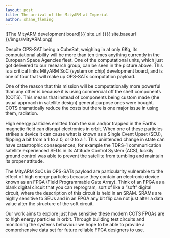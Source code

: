 ```yaml
---
layout: post
title: The arrival of the MityARM at Imperial
author: shane_fleming
---
```


![The MityARM development board]({{ site.url }}{{ site.baseurl }}/imgs/MityARM.png)

Despite OPS-SAT being a CubeSat, weighing in at only 6Kg, its computational
ability will be more than ten times anything currently in the European Space Agencies fleet.
One of the computational units, which just got delivered to our research group, can be seen in the picture above.
This is a critical links MityARM SoC (system on chip) development board, and is one of four that will
make up OPS-SATs computation payload.

One of the reason that this mission will be computationally more powerful than any other is
because it is using commercial off the shelf components (COTS). This means that instead of components
being custom made (the usual approach in satellite design) general
purpose ones were bought. COTS dramatically reduce the costs but there is one major issue in using them, radiation.

High energy particles emitted from the sun and/or trapped in the Earths magnetic field can disrupt
electronics in orbit. When one of these particles strikes a device it can cause what is known as
a Single Event Upset (SEU), flipping a bit from a 1 to a 0, or 0 to a 1. This unintended change in
state can have catastrophic consequences, for example the TDRS-1 communication satellite experienced
SEUs in its Attitude Control System (ACS), luckily ground control was able to prevent the satellite from
tumbling and maintain its proper attitude.

The MityARM SoCs in OPS-SATs payload are particularity vulnerable to the effect of high energy particles
because they contain an electronic device known as an FPGA (Field Programmable Gate Array).
Think of an FPGA as a blank digital circuit that you can reprogram, sort of like a “soft” digital circuit,
where the description of this circuit is held in an SRAM. SRAMs are highly sensitive to SEUs and in an FPGA any
bit flip can not just alter a data value alter the structure of the soft circuit.

Our work aims to explore just how sensitive these modern COTS FPGAs are to high energy particles in orbit.
Through building test circuits and monitoring the systems behaviour we hope to be able to provide a
comprehensive data set for future reliable FPGA designers to use. 
